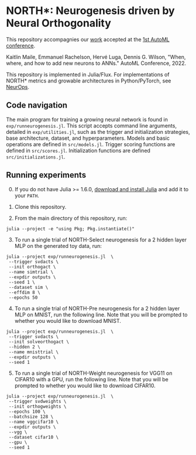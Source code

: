 # NORTH*: Neurogenesis driven by Neural Orthogonality 
This repository accompagnies our [work](https://openreview.net/attachment?id=SWOg-arIg9&name=main_paper_and_supplementary_material) accepted at the [1st AutoML conference](https://automl.cc).

Kaitlin Maile, Emmanuel Rachelson, Hervé Luga, Dennis G. Wilson, "When, where, and how to add new neurons to ANNs." AutoML Conference, 2022. 

This repository is implemented in Julia/Flux. For implementations of NORTH* metrics and growable architectures in Python/PyTorch, see [NeurOps](https://github.com/SuReLI/NeurOps).

## Code navigation
The main program for training a growing neural network is found in `exp/runneurogenesis.jl`. This script accepts command line arguments, detailed in `exp/utilities.jl`, such as the trigger and initialization strategies, base architecture, dataset, and hyperparameters. Models and basic operations are defined in `src/models.jl`. Trigger scoring functions are defined in `src/scores.jl`. Initialization functions are defined `src/initializations.jl`.

## Running experiments

0. If you do not have Julia >= 1.6.0, [download and install Julia](https://julialang.org/downloads/) and add it to your `PATH`.

1. Clone this repository.

2. From the main directory of this repository, run: 
```
julia --project -e "using Pkg; Pkg.instantiate()"
```

3. To run a single trial of NORTH-Select neurogenesis for a 2 hidden layer MLP on the generated toy data, run:
```
julia --project exp/runneurogenesis.jl  \
 --trigger svdacts \
 --init orthogact \
 --name simtrial \
 --expdir outputs \
 --seed 1 \
 --dataset sim \
 --effdim 8 \
 --epochs 50
```

4. To run a single trial of NORTH-Pre neurogenesis for a 2 hidden layer MLP on MNIST, run the following line. Note that you will be prompted to whether you would like to download MNIST.
```
julia --project exp/runneurogenesis.jl  \
 --trigger svdacts \
 --init solveorthogact \
 --hidden 2 \
 --name mnisttrial \
 --expdir outputs \
 --seed 1 
```

5. To run a single trial of NORTH-Weight neurogenesis for VGG11 on CIFAR10 with a GPU, run the following line. Note that you will be prompted to whether you would like to download CIFAR10.
```
julia --project exp/runneurogenesis.jl  \
 --trigger svdweights \
 --init orthogweights \
 --epochs 100 \
 --batchsize 128 \
 --name vggcifar10 \
 --expdir outputs \
 --vgg \
 --dataset cifar10 \
 --gpu \
 --seed 1
```
